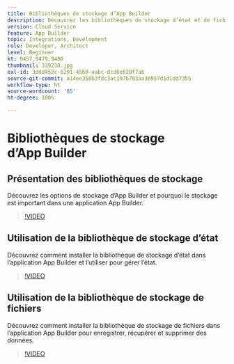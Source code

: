 ```yaml
---
title: Bibliothèques de stockage d’App Builder
description: Découvrez les bibliothèques de stockage d’état et de fichiers pour les applications App Builder.
version: Cloud Service
feature: App Builder
topic: Integrations, Development
role: Developer, Architect
level: Beginner
kt: 9457,9479,9480
thumbnail: 339238.jpg
exl-id: 3ddd452c-6291-4560-aabc-dcd6e628f7ab
source-git-commit: a14ee350b3fdc3ac197b703aa36957d1d1dd7355
workflow-type: ht
source-wordcount: '85'
ht-degree: 100%

---
```


# Bibliothèques de stockage d’App Builder

## Présentation des bibliothèques de stockage

Découvrez les options de stockage d’App Builder et pourquoi le stockage est important dans une application App Builder.

>[!VIDEO](https://video.tv.adobe.com/v/339238/?quality=12&learn=on)

## Utilisation de la bibliothèque de stockage d’état

Découvrez comment installer la bibliothèque de stockage d’état dans l’application App Builder et l’utiliser pour gérer l’état.

>[!VIDEO](https://video.tv.adobe.com/v/339240/?quality=12&learn=on)

## Utilisation de la bibliothèque de stockage de fichiers

Découvrez comment installer la bibliothèque de stockage de fichiers dans l’application App Builder pour enregistrer, récupérer et supprimer des données.

>[!VIDEO](https://video.tv.adobe.com/v/339239/?quality=12&learn=on)
